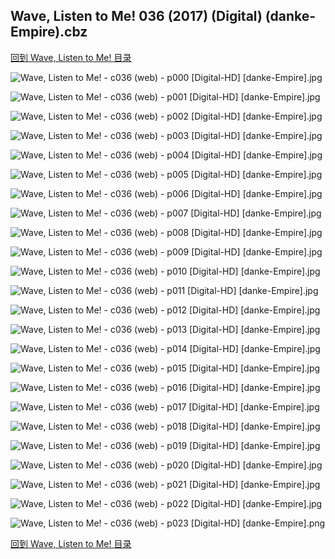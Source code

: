 ## Wave, Listen to Me! 036 (2017) (Digital) (danke-Empire).cbz


[回到 Wave, Listen to Me! 目录](https://github.com/alicewish/markdown/blob/master/series/Wave-Listen-to-Me.md)


![Wave, Listen to Me! - c036 (web) - p000 [Digital-HD] [danke-Empire].jpg](https://wx1.sinaimg.cn/large/6a9fdecagy1fmz2g8oztvj21kw29du0x.jpg)

![Wave, Listen to Me! - c036 (web) - p001 [Digital-HD] [danke-Empire].jpg](https://wx1.sinaimg.cn/large/6a9fdecagy1fmz2ghf7zaj21kw28z4qq.jpg)

![Wave, Listen to Me! - c036 (web) - p002 [Digital-HD] [danke-Empire].jpg](https://wx1.sinaimg.cn/large/6a9fdecagy1fmz2grlmcyj21kw28zx6p.jpg)

![Wave, Listen to Me! - c036 (web) - p003 [Digital-HD] [danke-Empire].jpg](https://wx1.sinaimg.cn/large/6a9fdecagy1fmz2h4pznfj21kw28zqv5.jpg)

![Wave, Listen to Me! - c036 (web) - p004 [Digital-HD] [danke-Empire].jpg](https://wx1.sinaimg.cn/large/6a9fdecagy1fmz2hazuyej21kw28zu0x.jpg)

![Wave, Listen to Me! - c036 (web) - p005 [Digital-HD] [danke-Empire].jpg](https://wx1.sinaimg.cn/large/6a9fdecagy1fmz2hja3gfj21kw28znpd.jpg)

![Wave, Listen to Me! - c036 (web) - p006 [Digital-HD] [danke-Empire].jpg](https://wx1.sinaimg.cn/large/6a9fdecagy1fmz2hs50bnj21kw28zu0x.jpg)

![Wave, Listen to Me! - c036 (web) - p007 [Digital-HD] [danke-Empire].jpg](https://wx1.sinaimg.cn/large/6a9fdecagy1fmz2idlxwdj21kw28zqv5.jpg)

![Wave, Listen to Me! - c036 (web) - p008 [Digital-HD] [danke-Empire].jpg](https://wx1.sinaimg.cn/large/6a9fdecagy1fmz2im5nbuj21kw28znpd.jpg)

![Wave, Listen to Me! - c036 (web) - p009 [Digital-HD] [danke-Empire].jpg](https://wx1.sinaimg.cn/large/6a9fdecagy1fmz2j2ub8ij21kw28znpd.jpg)

![Wave, Listen to Me! - c036 (web) - p010 [Digital-HD] [danke-Empire].jpg](https://wx1.sinaimg.cn/large/6a9fdecagy1fmz2jivvujj21kw28zkjl.jpg)

![Wave, Listen to Me! - c036 (web) - p011 [Digital-HD] [danke-Empire].jpg](https://wx1.sinaimg.cn/large/6a9fdecagy1fmz2jtpr1fj21kw28zx6p.jpg)

![Wave, Listen to Me! - c036 (web) - p012 [Digital-HD] [danke-Empire].jpg](https://wx1.sinaimg.cn/large/6a9fdecagy1fmz2k7b5rmj21kw28zkjl.jpg)

![Wave, Listen to Me! - c036 (web) - p013 [Digital-HD] [danke-Empire].jpg](https://wx1.sinaimg.cn/large/6a9fdecagy1fmz2khnlm0j21kw28ze81.jpg)

![Wave, Listen to Me! - c036 (web) - p014 [Digital-HD] [danke-Empire].jpg](https://wx1.sinaimg.cn/large/6a9fdecagy1fmz2kt1j4pj21kw28znpe.jpg)

![Wave, Listen to Me! - c036 (web) - p015 [Digital-HD] [danke-Empire].jpg](https://wx1.sinaimg.cn/large/6a9fdecagy1fmz2l4g7mlj21kw28znpd.jpg)

![Wave, Listen to Me! - c036 (web) - p016 [Digital-HD] [danke-Empire].jpg](https://wx1.sinaimg.cn/large/6a9fdecagy1fmz2la2yf6j21kw28ze81.jpg)

![Wave, Listen to Me! - c036 (web) - p017 [Digital-HD] [danke-Empire].jpg](https://wx1.sinaimg.cn/large/6a9fdecagy1fmz2lgbwiwj21kw28zu0x.jpg)

![Wave, Listen to Me! - c036 (web) - p018 [Digital-HD] [danke-Empire].jpg](https://wx1.sinaimg.cn/large/6a9fdecagy1fmz2lod1thj21kw28zb29.jpg)

![Wave, Listen to Me! - c036 (web) - p019 [Digital-HD] [danke-Empire].jpg](https://wx1.sinaimg.cn/large/6a9fdecagy1fmz2lzemnsj21kw28z1ky.jpg)

![Wave, Listen to Me! - c036 (web) - p020 [Digital-HD] [danke-Empire].jpg](https://wx1.sinaimg.cn/large/6a9fdecagy1fmz2mglaj5j21kw28zhdu.jpg)

![Wave, Listen to Me! - c036 (web) - p021 [Digital-HD] [danke-Empire].jpg](https://wx1.sinaimg.cn/large/6a9fdecagy1fmz2mwo4d9j21kw28zx6q.jpg)

![Wave, Listen to Me! - c036 (web) - p022 [Digital-HD] [danke-Empire].jpg](https://wx1.sinaimg.cn/large/6a9fdecagy1fmz2n9rpz9j21kw28zb2a.jpg)

![Wave, Listen to Me! - c036 (web) - p023 [Digital-HD] [danke-Empire].png](https://wx1.sinaimg.cn/large/6a9fdecagy1flwuri7xzij21kw28z0ou.jpg)

[回到 Wave, Listen to Me! 目录](https://github.com/alicewish/markdown/blob/master/series/Wave-Listen-to-Me.md)

